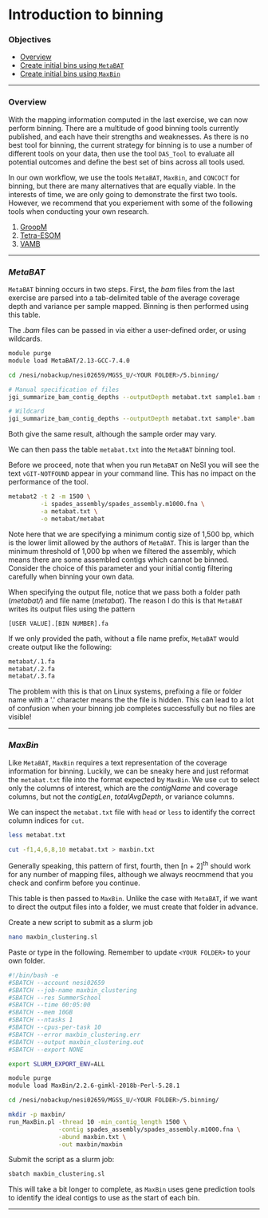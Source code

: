 # Introduction to binning

### Objectives

* [Overview](#overview)
* [Create initial bins using `MetaBAT`](#metabat)
* [Create initial bins using `MaxBin`](#maxbin)

---

### Overview

With the mapping information computed in the last exercise, we can now perform binning. There are a multitude of good binning tools currently published, and each have their strengths and weaknesses. As there is no best tool for binning, the current strategy for binning is to use a number of different tools on your data, then use the tool `DAS_Tool` to evaluate all potential outcomes and define the best set of bins across all tools used.

In our own workflow, we use the tools `MetaBAT`, `MaxBin`, and `CONCOCT` for binning, but there are many alternatives that are equally viable. In the interests of time, we are only going to demonstrate the first two tools. However, we recommend that you experiement with some of the following tools when conducting your own research.

1. [GroopM](http://ecogenomics.github.io/GroopM/)
1. [Tetra-ESOM](https://github.com/tetramerFreqs/Binning)
1. [VAMB](https://github.com/RasmussenLab/vamb)

---

### *MetaBAT*

`MetaBAT` binning occurs in two steps. First, the *bam* files from the last exercise are parsed into a tab-delimited table of the average coverage depth and variance per sample mapped. Binning is then performed using this table.

The *.bam* files can be passed in via either a user-defined order, or using wildcards.
```bash
module purge
module load MetaBAT/2.13-GCC-7.4.0

cd /nesi/nobackup/nesi02659/MGSS_U/<YOUR FOLDER>/5.binning/

# Manual specification of files
jgi_summarize_bam_contig_depths --outputDepth metabat.txt sample1.bam sample2.bam sample3.bam sample4.bam

# Wildcard
jgi_summarize_bam_contig_depths --outputDepth metabat.txt sample*.bam
```

Both give the same result, although the sample order may vary.

We can then pass the table `metabat.txt` into the `MetaBAT` binning tool.

Before we proceed, note that when you run `MetaBAT` on NeSI you will see the text `vGIT-NOTFOUND` appear in your command line. This has no impact on the performance of the tool.

```bash
metabat2 -t 2 -m 1500 \
         -i spades_assembly/spades_assembly.m1000.fna \
         -a metabat.txt \
         -o metabat/metabat
```

Note here that we are specifying a minimum contig size of 1,500 bp, which is the lower limit allowed by the authors of `MetaBAT`. This is larger than the minimum threshold of 1,000 bp when we filtered the assembly, which means there are some assembled contigs which cannot be binned. Consider the choice of this parameter and your initial contig filtering carefully when binning your own data.

When specifying the output file, notice that we pass both a folder path (*metabat/*) and file name (*metabat*). The reason I do this is that `MetaBAT` writes its output files using the pattern

`[USER VALUE].[BIN NUMBER].fa`

If we only provided the path, without a file name prefix, `MetaBAT` would create output like the following:

```bash
metabat/.1.fa
metabat/.2.fa
metabat/.3.fa
```

The problem with this is that on Linux systems, prefixing a file or folder name with a '.' character means the the file is hidden. This can lead to a lot of confusion when your binning job completes successfully but no files are visible!

---

### *MaxBin*

Like `MetaBAT`, `MaxBin` requires a text representation of the coverage information for binning. Luckily, we can be sneaky here and just reformat the `metabat.txt` file into the format expected by `MaxBin`. We use `cut` to select only the columns of interest, which are the *contigName* and coverage columns, but not the *contigLen*, *totalAvgDepth*, or variance columns.

We can inspect the `metabat.txt` file with `head` or `less` to identify the correct column indices for `cut`.

```bash
less metabat.txt

cut -f1,4,6,8,10 metabat.txt > maxbin.txt
```

Generally speaking, this pattern of first, fourth, then [n + 2]<sup>th</sup> should work for any number of mapping files, although we always reocmmend that you check and confirm before you continue.

This table is then passed to `MaxBin`. Unlike the case with `MetaBAT`, if we want to direct the output files into a folder, we must create that folder in advance.

Create a new script to submit as a slurm job

```bash
nano maxbin_clustering.sl
```

Paste or type in the following. Remember to update `<YOUR FOLDER>` to your own folder.

```bash
#!/bin/bash -e
#SBATCH --account nesi02659
#SBATCH --job-name maxbin_clustering
#SBATCH --res SummerSchool
#SBATCH --time 00:05:00
#SBATCH --mem 10GB
#SBATCH --ntasks 1
#SBATCH --cpus-per-task 10
#SBATCH --error maxbin_clustering.err
#SBATCH --output maxbin_clustering.out
#SBATCH --export NONE

export SLURM_EXPORT_ENV=ALL

module purge
module load MaxBin/2.2.6-gimkl-2018b-Perl-5.28.1

cd /nesi/nobackup/nesi02659/MGSS_U/<YOUR FOLDER>/5.binning/

mkdir -p maxbin/
run_MaxBin.pl -thread 10 -min_contig_length 1500 \
              -contig spades_assembly/spades_assembly.m1000.fna \
              -abund maxbin.txt \
              -out maxbin/maxbin
```

Submit the script as a slurm job:

```bash
sbatch maxbin_clustering.sl
```

This will take a bit longer to complete, as `MaxBin` uses gene prediction tools to identify the ideal contigs to use as the start of each bin.

---
